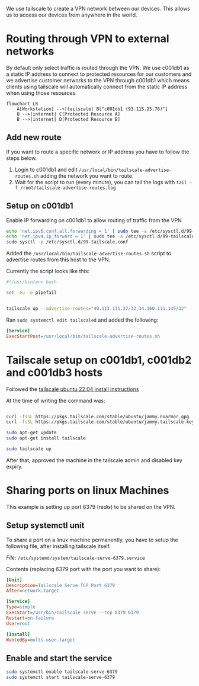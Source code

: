 
We use tailscale to create a VPN network between our devices. This allows us to
access our devices from anywhere in the world.

# Routing through VPN to external networks

By default only select traffic is routed through the VPN. We use c001db1 as a
static IP address to connect to protected resources for our customers and we
advertise customer networks to the VPN through c001db1 which means clients
using tailscale will automatically connect from the static IP address when
using those resources.

```mermaid
flowchart LR
    A[Workstation] -->|tailscale| B["c001db1 (93.115.25.76)"]
    B -->|internet| C[Protected Resource A]
    B -->|internet| D[Protected Resource B]
```

## Add new route

If you want to route a specific network or IP address you have to follow the
steps below.

1. Login to c001db1 and edit `/usr/local/bin/tailscale-advertise-routes.sh`
   adding the network you want to route.
2. Wait for the script to run (every minute), you can tail the logs with 
   `tail -f /root/tailscale-advertise-routes.log`


## Setup on c001db1

Enable IP forwarding on c001db1 to allow routing of traffic from the VPN

```bash
echo 'net.ipv6.conf.all.forwarding = 1' | sudo tee -a /etc/sysctl.d/99-tailscale.conf
echo 'net.ipv4.ip_forward = 1' | sudo tee -a /etc/sysctl.d/99-tailscale.conf
sudo sysctl -p /etc/sysctl.d/99-tailscale.conf
```

Added the `/usr/local/bin/tailscale-advertise-routes.sh` script to advertise
routes from this host to the VPN.

Currently the script looks like this:

```bash
#!/usr/bin/env bash

set -eu -o pipefail


tailscale up --advertise-routes="40.113.131.37/32,34.160.111.145/32"
```

Ran `sudo systemctl edit tailscaled` and added the following:

```ini
[Service]
ExecStartPost=/usr/local/bin/tailscale-advertise-routes.sh
```

# Tailscale setup on c001db1, c001db2 and c001db3 hosts

Followed the [tailscale ubuntu 22.04 install
instructions](https://tailscale.com/download/linux/ubuntu-2204)

At the time of writing the command was:

```bash

curl -fsSL https://pkgs.tailscale.com/stable/ubuntu/jammy.noarmor.gpg | sudo tee /usr/share/keyrings/tailscale-archive-keyring.gpg >/dev/null
curl -fsSL https://pkgs.tailscale.com/stable/ubuntu/jammy.tailscale-keyring.list | sudo tee /etc/apt/sources.list.d/tailscale.list

sudo apt-get update
sudo apt-get install tailscale

sudo tailscale up
```

After that, approved the machine in the tailscale admin and disabled key
expiry.

# Sharing ports on linux Machines

This example is setting up port 6379 (*redis*) to be shared on the VPN.

## Setup systemctl unit

To share a port on a linux machine permanently, you have to setup the following
file, after installing tailscale itself.

*File*: `/etc/systemd/system/tailscale-serve-6379.service`

Contents (replacing 6379 port with the port you want to share):
```ini
[Unit]
Description=Tailscale Serve TCP Port 6379
After=network.target

[Service]
Type=simple
ExecStart=/usr/bin/tailscale serve --tcp 6379 6379
Restart=on-failure
User=root

[Install]
WantedBy=multi-user.target
```

## Enable and start the service

```bash
sudo systemctl enable tailscale-serve-6379
sudo systemctl start tailscale-serve-6379
```
